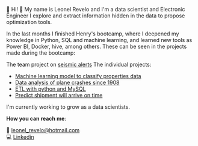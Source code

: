 <!--
**leo1489/leo1489** is a ✨ _special_ ✨ repository because its `README.md` (this file) appears on your GitHub profile.

Here are some ideas to get you started:


- 🔭 I’m currently working on ...
- 🌱 I’m currently learning ...
- 👯 I’m looking to collaborate on ...
- 🤔 I’m looking for help with ...
- 💬 Ask me about ...
- 📫 How to reach me: ...
- 😄 Pronouns: ...
- ⚡ Fun fact: ...
-->
👯 
Hi! 👋 My name is Leonel Revelo and I'm a data scientist and Electronic Engineer
I explore and extract information hidden in the data to propose optimization tools.

In the last months I finished Henry's bootcamp, where I deepened my knowledge in Python, SQL and machine learning, and learned new tools as Power BI, Docker, hive, among others. These can be seen in the projects made during the bootcamp:

The team project on [seismic alerts](https://github.com/MLGIdata/seismic-alerts)
The individual projects:
  - [Machine learning model to classify properties data](https://github.com/leo1489/EDA_properties_Prediction)
  - [Data analysis of plane crashes since 1908](https://github.com/leo1489/EDA_Aircrashes)
  - [ETL with python and MySQL](https://github.com/leo1489/PI01_DATA04)
  - [Predict shipment will arrive on time](https://github.com/leo1489/Datathon-cohorte3)

I'm currently working to grow as a data scientists.

**How you can reach me**:<br>
 
📧 <a href="mailto:leonel_revelo@hotmail.com">leonel_revelo@hotmail.com</a><br> 
💻 [Linkedin](https://www.linkedin.com/in/leonel-revelo-tobar-516984213//)
